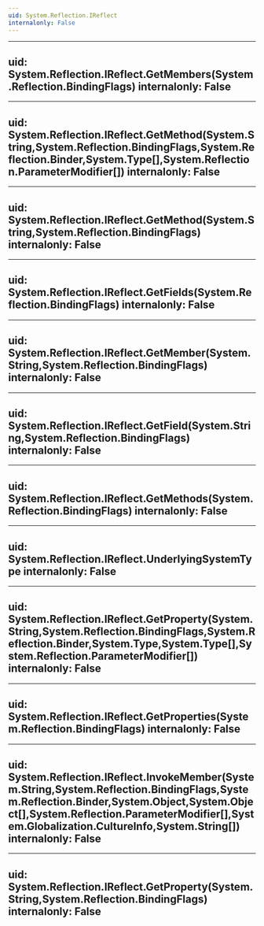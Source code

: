 ```yaml
---
uid: System.Reflection.IReflect
internalonly: False
---
```


---
uid: System.Reflection.IReflect.GetMembers(System.Reflection.BindingFlags)
internalonly: False
---

---
uid: System.Reflection.IReflect.GetMethod(System.String,System.Reflection.BindingFlags,System.Reflection.Binder,System.Type[],System.Reflection.ParameterModifier[])
internalonly: False
---

---
uid: System.Reflection.IReflect.GetMethod(System.String,System.Reflection.BindingFlags)
internalonly: False
---

---
uid: System.Reflection.IReflect.GetFields(System.Reflection.BindingFlags)
internalonly: False
---

---
uid: System.Reflection.IReflect.GetMember(System.String,System.Reflection.BindingFlags)
internalonly: False
---

---
uid: System.Reflection.IReflect.GetField(System.String,System.Reflection.BindingFlags)
internalonly: False
---

---
uid: System.Reflection.IReflect.GetMethods(System.Reflection.BindingFlags)
internalonly: False
---

---
uid: System.Reflection.IReflect.UnderlyingSystemType
internalonly: False
---

---
uid: System.Reflection.IReflect.GetProperty(System.String,System.Reflection.BindingFlags,System.Reflection.Binder,System.Type,System.Type[],System.Reflection.ParameterModifier[])
internalonly: False
---

---
uid: System.Reflection.IReflect.GetProperties(System.Reflection.BindingFlags)
internalonly: False
---

---
uid: System.Reflection.IReflect.InvokeMember(System.String,System.Reflection.BindingFlags,System.Reflection.Binder,System.Object,System.Object[],System.Reflection.ParameterModifier[],System.Globalization.CultureInfo,System.String[])
internalonly: False
---

---
uid: System.Reflection.IReflect.GetProperty(System.String,System.Reflection.BindingFlags)
internalonly: False
---
